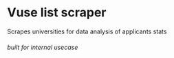 # Vuse list scraper
Scrapes universities for data analysis of applicants stats

###### built for internal usecase
